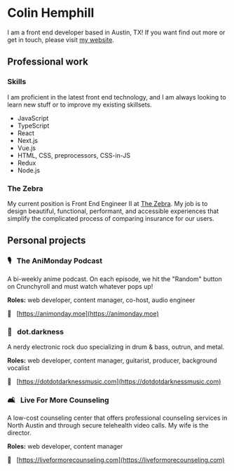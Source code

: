 # Colin Hemphill

I am a front end developer based in Austin, TX! If you want find out more or get in touch, please visit [my website](https://colinhemphill.com/).

## Professional work

### Skills

I am proficient in the latest front end technology, and I am always looking to learn new stuff or to improve my existing skillsets.

- JavaScript
- TypeScript
- React
- Next.js
- Vue.js
- HTML, CSS, preprocessors, CSS-in-JS
- Redux
- Node.js

### The Zebra

My current position is Front End Engineer II at [The Zebra](https://www.thezebra.com). My job is to design beautiful, functional, performant, and accessible experiences that simplify the complicated process of comparing insurance for our users.

## Personal projects

### 🎙󠀠‏‏‎ ‎‏‏‎ ‎‏‏‎ ‎The AniMonday Podcast

A bi-weekly anime podcast. On each episode, we hit the "Random" button on Crunchyroll and must watch whatever pops up!

**Roles:** web developer, content manager, co-host, audio engineer

🔗‏‏‎ ‎‏‏‎ ‎‏‏‎ ‎[https://animonday.moe](https://animonday.moe)

### 🎸‏‏‎ ‎‏‏‎ ‎‏‏‎ ‎dot.darkness

A nerdy electronic rock duo specializing in drum & bass, outrun, and metal.

**Roles:** web developer, content manager, guitarist, producer, background vocalist

🔗‏‏‎‏‏‎ ‎‏‏‎ ‎‏‏‎ ‎[https://dotdotdarknessmusic.com](https://dotdotdarknessmusic.com)

### 🛋‏‏‎ ‎‏‏‎ ‎‏‏‎ ‎Live For More Counseling

A low-cost counseling center that offers professional counseling services in North Austin and through secure telehealth video calls. My wife is the director.

**Roles:** web developer, content manager

🔗‏‏‎ ‎‏‏‎ ‎‏‏‎ ‎[https://liveformorecounseling.com](https://liveformorecounseling.com)
